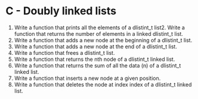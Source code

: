 # C - Doubly linked lists

1. Write a function that prints all the elements of a dlistint_t list2. Write a function that returns the number of elements in a linked dlistint_t list.
3. Write a function that adds a new node at the beginning of a dlistint_t list.
4. Write a function that adds a new node at the end of a dlistint_t list.
5. Write a function that frees a dlistint_t list.
6. Write a function that returns the nth node of a dlistint_t linked list.
7. Write a function that returns the sum of all the data (n) of a dlistint_t linked list.
8. Write a function that inserts a new node at a given position.
9. Write a function that deletes the node at index index of a dlistint_t linked list.
